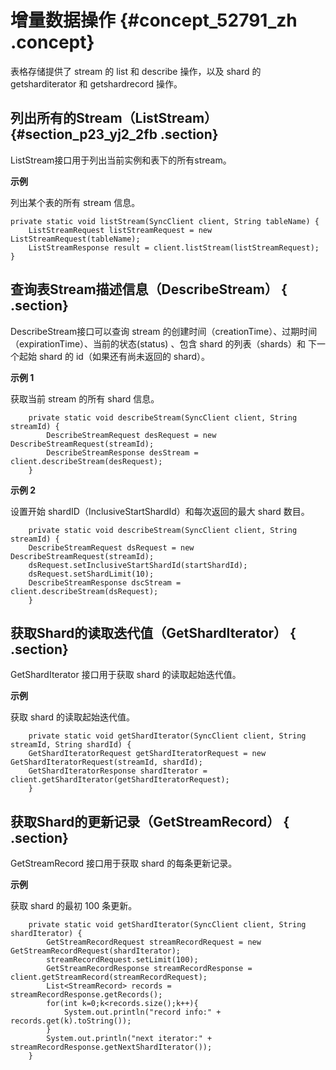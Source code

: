 # 增量数据操作 {#concept_52791_zh .concept}

表格存储提供了 stream 的 list 和 describe 操作，以及 shard 的 getsharditerator 和 getshardrecord 操作。

## 列出所有的Stream（ListStream） {#section_p23_yj2_2fb .section}

ListStream接口用于列出当前实例和表下的所有stream。

**示例**

列出某个表的所有 stream 信息。

```language-java
private static void listStream(SyncClient client, String tableName) {
	ListStreamRequest listStreamRequest = new ListStreamRequest(tableName);
	ListStreamResponse result = client.listStream(listStreamRequest);
}

```

## 查询表Stream描述信息（DescribeStream） { .section}

DescribeStream接口可以查询 stream 的创建时间（creationTime）、过期时间（expirationTime）、当前的状态\(status\) 、包含 shard 的列表（shards）和 下一个起始 shard 的 id（如果还有尚未返回的 shard）。

**示例 1**

获取当前 stream 的所有 shard 信息。

```language-java
	private static void describeStream(SyncClient client, String streamId) {
		DescribeStreamRequest desRequest = new DescribeStreamRequest(streamId);
		DescribeStreamResponse desStream = client.describeStream(desRequest);
	}

```

**示例 2**

设置开始 shardID（InclusiveStartShardId）和每次返回的最大 shard 数目。

```language-java
	private static void describeStream(SyncClient client, String streamId) {
	DescribeStreamRequest dsRequest = new DescribeStreamRequest(streamId);
	dsRequest.setInclusiveStartShardId(startShardId);
	dsRequest.setShardLimit(10);
	DescribeStreamResponse dscStream = client.describeStream(dsRequest);
	}

```

## 获取Shard的读取迭代值（GetShardIterator） { .section}

GetShardIterator 接口用于获取 shard 的读取起始迭代值。

**示例**

获取 shard 的读取起始迭代值。

```language-java
	private static void getShardIterator(SyncClient client, String streamId, String shardId) {
	GetShardIteratorRequest getShardIteratorRequest = new GetShardIteratorRequest(streamId, shardId);
	GetShardIteratorResponse shardIterator = client.getShardIterator(getShardIteratorRequest);
	}

```

## 获取Shard的更新记录（GetStreamRecord） { .section}

GetStreamRecord 接口用于获取 shard 的每条更新记录。

**示例**

获取 shard 的最初 100 条更新。

```language-java
	private static void getShardIterator(SyncClient client, String shardIterator) {
		GetStreamRecordRequest streamRecordRequest = new GetStreamRecordRequest(shardIterator);
		streamRecordRequest.setLimit(100);
		GetStreamRecordResponse streamRecordResponse = client.getStreamRecord(streamRecordRequest);
		List<StreamRecord> records = streamRecordResponse.getRecords();
		for(int k=0;k<records.size();k++){
			System.out.println("record info:" +  records.get(k).toString());
		}
		System.out.println("next iterator:" + streamRecordResponse.getNextShardIterator());
	}

```

